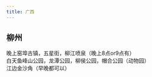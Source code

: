```yaml
---
title: 广西
---
```


## 柳州

晚上窑埠古镇，五星街，柳江喷泉（晚上8点or9点有）  
白天鱼峰山公园，龙潭公园，柳侯公园，帽合公园（动物园）  
江边金沙角（早晚都可以）  

